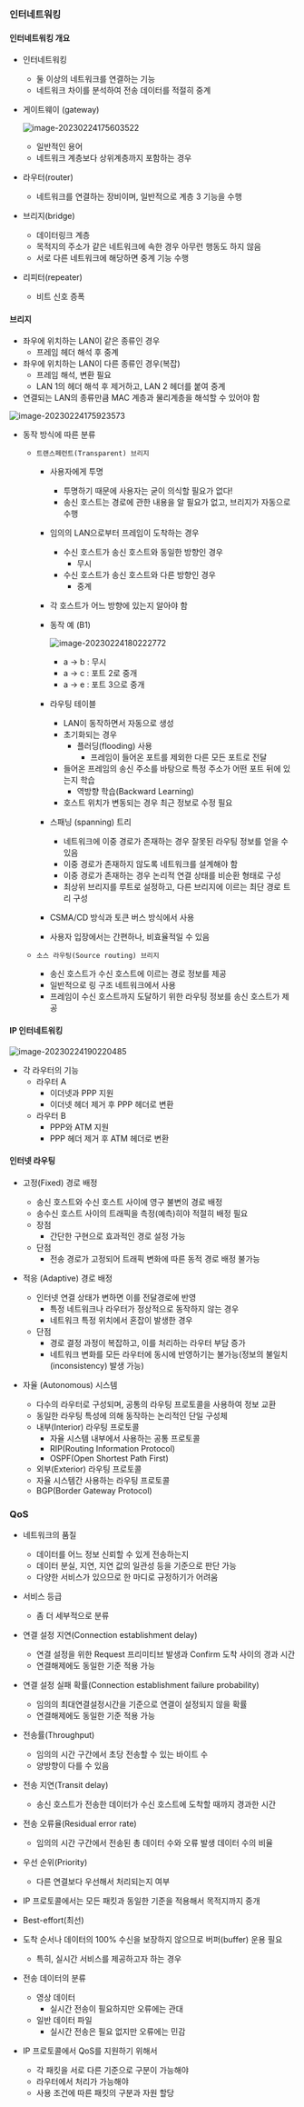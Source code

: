 ### 인터네트워킹

#### 인터네트워킹 개요

- 인터네트워킹

  - 둘 이상의 네트워크를 연결하는 기능
  - 네트워크 차이를 분석하여 전송 데이터를 적절히 중계

- 게이트웨이 (gateway)

  ![image-20230224175603522](../../../../../../AppData/Roaming/Typora/typora-user-images/image-20230224175603522.png)

  - 일반적인 용어
  - 네트워크 계층보다 상위계층까지 포함하는 경우

- 라우터(router)
  - 네트워크를 연결하는 장비이며, 일반적으로 계층 3 기능을 수행
- 브리지(bridge)
  - 데이터링크 계층
  - 목적지의 주소가 같은 네트워크에 속한 경우 아무런 행동도 하지 않음
  - 서로 다른 네트워크에 해당하면 중계 기능 수행
- 리피터(repeater)
  - 비트 신호 증폭



#### 브리지

- 좌우에 위치하는 LAN이 같은 종류인 경우
  - 프레임 헤더 해석 후 중계
- 좌우에 위치하는 LAN이 다른 종류인 경우(복잡)
  - 프레임 해석, 변환 필요
  - LAN 1의 헤더 해석 후 제거하고, LAN 2 헤더를 붙여 중계
- 연결되는 LAN의 종류만큼 MAC 계층과 물리계층을 해석할 수 있어야 함

![image-20230224175923573](../../../../../../AppData/Roaming/Typora/typora-user-images/image-20230224175923573.png)

- 동작 방식에 따른 분류

  - `트랜스페런트(Transparent) 브리지`

    - 사용자에게 투명

      - 투명하기 때문에 사용자는 굳이 의식할 필요가 없다!
      - 송신 호스트는 경로에 관한 내용을 알 필요가 없고, 브리지가 자동으로 수행

    - 임의의 LAN으로부터 프레임이 도착하는 경우

      - 수신 호스트가 송신 호스트와 동일한 방향인 경우
        - 무시
      - 수신 호스트가 송신 호스트와 다른 방향인 경우
        - 중계

    - 각 호스트가 어느 방향에 있는지 알아야 함

    - 동작 예 (B1)

      ![image-20230224180222772](../../../../../../AppData/Roaming/Typora/typora-user-images/image-20230224180222772.png)

      - a -> b : 무시
      - a -> c : 포트 2로 중개
      - a -> e : 포트 3으로 중개

    - 라우팅 테이블

      - LAN이 동작하면서 자동으로 생성
      - 초기화되는 경우
        - 플러딩(flooding) 사용
          - 프레임이 들어온 포트를 제외한 다른 모든 포트로 전달
      - 들어온 프레임의 송신 주소를 바탕으로 특정 주소가 어떤 포트 뒤에 있는지 학습
        - 역방향 학습(Backward Learning)
      - 호스트 위치가 변동되는 경우 최근 정보로 수정 필요

    - 스패닝 (spanning) 트리

      - 네트워크에 이중 경로가 존재하는 경우 잘못된 라우팅 정보를 얻을 수 있음
      - 이중 경로가 존재하지 않도록 네트워크를 설계해야 함
      - 이중 경로가 존재하는 경우 논리적 연결 상태를 비순환 형태로 구성
      - 최상위 브리지를 루트로 설정하고, 다른 브리지에 이르는 최단 경로 트리 구성

    - CSMA/CD 방식과 토큰 버스 방식에서 사용

    - 사용자 입장에서는 간편하나, 비효율적일 수 있음

  - `소스 라우팅(Source routing) 브리지`

    - 송신 호스트가 수신 호스트에 이르는 경로 정보를 제공
    - 일반적으로 링 구조 네트워크에서 사용
    - 프레임이 수신 호스트까지 도달하기 위한 라우팅 정보를 송신 호스트가 제공



#### IP 인터네트워킹

![image-20230224190220485](../../../../../../AppData/Roaming/Typora/typora-user-images/image-20230224190220485.png)

- 각 라우터의 기능
  - 라우터 A
    - 이더넷과 PPP 지원
    - 이더넷 헤더 제거 후 PPP 헤더로 변환
  - 라우터 B
    - PPP와 ATM 지원
    - PPP 헤더 제거 후 ATM 헤더로 변환



#### 인터넷 라우팅

- 고정(Fixed) 경로 배정
  - 송신 호스트와 수신 호스트 사이에 영구 불변의 경로 배정
  - 송수신 호스트 사이의 트래픽을 측정(예측)히야 적절히 배정 필요
  - 장점
    - 간단한 구현으로 효과적인 경로 설정 가능
  - 단점
    - 전송 경로가 고정되어 트래픽 변화에 따른 동적 경로 배정 불가능

- 적응 (Adaptive) 경로 배정
  - 인터넷 연결 상태가 변하면 이를 전달경로에 반영
    - 특정 네트워크나 라우터가 정상적으로 동작하지 않는 경우
    - 네트워크 특정 위치에서 혼잡이 발생한 경우
  - 단점
    - 경로 결정 과정이 복잡하고, 이를 처리하는 라우터 부담 증가
    - 네트워크 변화를 모든 라우터에 동시에 반영하기는 불가능(정보의 불일치(inconsistency) 발생 가능)

- 자율 (Autonomous) 시스템
  - 다수의 라우터로 구성되며, 공통의 라우팅 프로토콜을 사용하여 정보 교환
  - 동일한 라우팅 특성에 의해 동작하는 논리적인 단일 구성체
  - 내부(Interior) 라우팅 프로토콜
    - 자율 시스템 내부에서 사용하는 공통 프로토콜
    - RIP(Routing Information Protocol)
    - OSPF(Open Shortest Path First)
  -  외부(Exterior) 라우팅 프로토콜
    - 자율 시스템간 사용하는 라우팅 프로토콜
    - BGP(Border Gateway Protocol)



### QoS

- 네트워크의 품질
  - 데이터를 어느 정보 신뢰할 수 있게 전송하는지
  - 데이터 분실, 지연, 지연 값의 일관성 등을 기준으로 판단 가능
  - 다양한 서비스가 있으므로 한 마디로 규정하기가 어려움
- 서비스 등급
  - 좀 더 세부적으로 분류

- 연결 설정 지연(Connection establishment delay)
  - 연결 설정을 위한 Request 프리미티브 발생과 Confirm 도착 사이의 경과 시간
  - 연결해제에도 동일한 기준 적용 가능
- 연결 설정 실패 확률(Connection establishment failure probability)
  - 임의의 최대연결설정시간을 기준으로 연결이 설정되지 않을 확률 
  - 연결해제에도 동일한 기준 적용 가능
- 전송률(Throughput)
  - 임의의 시간 구간에서 초당 전송할 수 있는 바이트 수
  - 양방향이 다를 수 있음
- 전송 지연(Transit delay)
  - 송신 호스트가 전송한 데이터가 수신 호스트에 도착할 때까지 경과한 시간
- 전송 오류율(Residual error rate)
  - 임의의 시간 구간에서 전송된 총 데이터 수와 오류 발생 데이터 수의 비율
- 우선 순위(Priority)
  - 다른 연결보다 우선해서 처리되는지 여부
- IP 프로토콜에서는 모든 패킷과 동일한 기준을 적용해서 목적지까지 중개
- Best-effort(최선)
- 도착 순서나 데이터의 100% 수신을 보장하지 않으므로 버퍼(buffer) 운용 필요
  - 특히, 실시간 서비스를 제공하고자 하는 경우
- 전송 데이터의 분류
  - 영상 데이터
    - 실시간 전송이 필요하지만 오류에는 관대
  - 일반 데이터 파일
    - 실시간 전송은 필요 없지만 오류에는 민감
- IP 프로토콜에서 QoS를 지원하기 위해서
  - 각 패킷을 서로 다른 기준으로 구분이 가능해야
  - 라우터에서 처리가 가능해야
  - 사용 조건에 따른 패킷의 구분과 자원 할당

